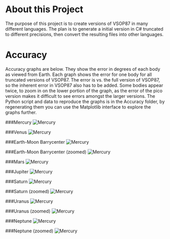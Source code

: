 # About this Project
The purpose of this project is to create versions of VSOP87 in many different languages.  The plan is to generate a initial version in C# truncated to different
precisions, then convert the resulting files into other languages.

# Accuracy

Accuracy graphs are below.  They show the error in degrees of each body as viewed from Earth.  Each graph shows the error for one body for all truncated versions of
VSOP87.  The error is vs. the full version of VSOP87, so the inherent error in VSOP87 also has to be added.  Some bodies appear twice, to zoom in on the lower portion
of the graph, as the error of the pico version makes it difficult to see errors amongst the larger versions.  The Python script and data to reproduce the graphs is
in the Accuracy folder, by regenerating them you can use the Matplotlib interface to explore the graphs further.

###Mercury
![Mercury](https://raw.githubusercontent.com/gmiller123456/vsop87-multilang/master/Accuracy/mercury.png)

###Venus
![Mercury](https://raw.githubusercontent.com/gmiller123456/vsop87-multilang/master/Accuracy/venus.png)

###Earth-Moon Barrycenter
![Mercury](https://raw.githubusercontent.com/gmiller123456/vsop87-multilang/master/Accuracy/emb.png)

###Earth-Moon Barrycenter (zoomed)
![Mercury](https://raw.githubusercontent.com/gmiller123456/vsop87-multilang/master/Accuracy/emb2.png)

###Mars
![Mercury](https://raw.githubusercontent.com/gmiller123456/vsop87-multilang/master/Accuracy/mars.png)

###Jupiter
![Mercury](https://raw.githubusercontent.com/gmiller123456/vsop87-multilang/master/Accuracy/jupiter.png)

###Saturn
![Mercury](https://raw.githubusercontent.com/gmiller123456/vsop87-multilang/master/Accuracy/saturn.png)

###Saturn (zoomed)
![Mercury](https://raw.githubusercontent.com/gmiller123456/vsop87-multilang/master/Accuracy/saturn2.png)

###Uranus
![Mercury](https://raw.githubusercontent.com/gmiller123456/vsop87-multilang/master/Accuracy/uranus.png)

###Uranus (zoomed)
![Mercury](https://raw.githubusercontent.com/gmiller123456/vsop87-multilang/master/Accuracy/uranus2.png)

###Neptune
![Mercury](https://raw.githubusercontent.com/gmiller123456/vsop87-multilang/master/Accuracy/neptune.png)

###Neptune (zoomed)
![Mercury](https://raw.githubusercontent.com/gmiller123456/vsop87-multilang/master/Accuracy/neptune2.png)
